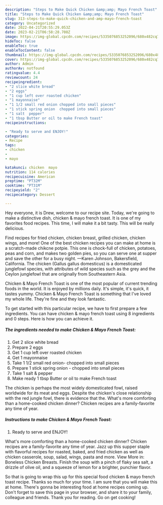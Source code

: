 ```yaml
---
description: "Steps to Make Quick Chicken &amp;amp; Mayo French Toast"
title: "Steps to Make Quick Chicken &amp;amp; Mayo French Toast"
slug: 313-steps-to-make-quick-chicken-and-amp-mayo-french-toast
category: Uncategorized
date: 2022-04-21T20:55:29.053Z
date: 2023-02-21T06:58:28.708Z
image: https://img-global.cpcdn.com/recipes/5335076853252096/680x482cq70/chicken-mayo-french-toast-recipe-main-photo.jpg
hideToc: false
enableToc: true
enableTocContent: false
thumbnail: https://img-global.cpcdn.com/recipes/5335076853252096/680x482cq70/chicken-mayo-french-toast-recipe-main-photo.jpg
cover: https://img-global.cpcdn.com/recipes/5335076853252096/680x482cq70/chicken-mayo-french-toast-recipe-main-photo.jpg
author: Admin
authorAv: notfound
ratingvalue: 4.4
reviewcount: 24
recipeingredient:
- "2 slice white bread"
- "2 eggs"
- "1 cup left over roasted chicken"
- "1 mayonnaise"
- "1 1/2 small red onion chopped into small pieces"
- "1 stick spring onion  chopped into small pieces"
- "1 salt  pepper"
- "1 tbsp Butter or oil to make French toast"
recipeinstructions:

- "Ready to serve and ENJOY!"
categories:
- Recipe
tags:
- chicken
- 
- mayo

katakunci: chicken  mayo 
nutrition: 114 calories
recipecuisine: American
preptime: "PT32M"
cooktime: "PT31M"
recipeyield: "2"
recipecategory: Dessert

---
```



Hey everyone, it is Drew, welcome to our recipe site. Today, we're going to make a distinctive dish, chicken &amp; mayo french toast. It is one of my favorites food recipes. This time, I will make it a bit tasty. This will be really delicious.

Find recipes for fried chicken, chicken breast, grilled chicken, chicken wings, and more! One of the best chicken recipes you can make at home is a scratch-made chikcne potpie. This one is chock-full of chicken, potatoes, peas and corn, and makes two golden pies, so you can serve one at supper and save the other for a busy night. —Karen Johnson, Bakersfield, California. The chicken (Gallus gallus domesticus) is a domesticated junglefowl species, with attributes of wild species such as the grey and the Ceylon junglefowl that are originally from Southeastern Asia.

Chicken &amp; Mayo French Toast is one of the most popular of current trending foods in the world. It is enjoyed by millions daily. It's simple, it's quick, it tastes yummy. Chicken &amp; Mayo French Toast is something that I've loved my whole life. They're fine and they look fantastic.


To get started with this particular recipe, we have to first prepare a few ingredients. You can have chicken &amp; mayo french toast using 8 ingredients and 0 steps. Here is how you can achieve it.

<!--inarticleads1-->

##### The ingredients needed to make Chicken &amp; Mayo French Toast:

1. Get 2 slice white bread
1. Prepare 2 eggs
1. Get 1 cup left over roasted chicken
1. Get 1 mayonnaise
1. Take 1 1/2 small red onion- chopped into small pieces
1. Prepare 1 stick spring onion - chopped into small pieces
1. Take 1 salt &amp; pepper
1. Make ready 1 tbsp Butter or oil to make French toast


The chicken is perhaps the most widely domesticated fowl, raised worldwide for its meat and eggs. Despite the chicken&#39;s close relationship with the red jungle fowl, there is evidence that the. What&#39;s more comforting than a home-cooked chicken dinner? Chicken recipes are a family-favorite any time of year. 

<!--inarticleads2-->

##### Instructions to make Chicken &amp; Mayo French Toast:


1. Ready to serve and ENJOY!

What&#39;s more comforting than a home-cooked chicken dinner? Chicken recipes are a family-favorite any time of year. Jazz up this supper staple with flavorful recipes for roasted, baked, and fried chicken as well as chicken casserole, soup, salad, wings, pasta and more. View More in: Boneless Chicken Breasts. Finish the soup with a pinch of flaky sea salt, a drizzle of olive oil, and a squeeze of lemon for a brighter, punchier flavor. 

So that is going to wrap this up for this special food chicken &amp; mayo french toast recipe. Thanks so much for your time. I am sure that you will make this at home. There's gonna be interesting food at home recipes coming up. Don't forget to save this page in your browser, and share it to your family, colleague and friends. Thank you for reading. Go on get cooking!
